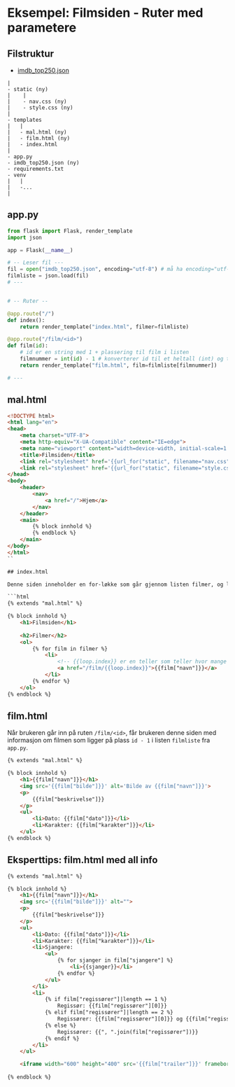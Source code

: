 # Eksempel: Filmsiden - Ruter med parametere

## Filstruktur

- [imdb_top250.json](https://raw.githubusercontent.com/sandvika-VGS/sandvika-VGS.github.io/master/6-flask/imdb_top250.json)

```
|
- static (ny)
|    |
|    - nav.css (ny)
|    - style.css (ny)
|
- templates
|   |
|   - mal.html (ny)
|   - film.html (ny)
|   - index.html
|
- app.py
- imdb_top250.json (ny)
- requirements.txt
- venv
|   |
|   -...
|
```

## app.py


```python
from flask import Flask, render_template
import json

app = Flask(__name__)

# -- Leser fil ---
fil = open("imdb_top250.json", encoding="utf-8") # må ha encoding="utf-8" for å tolke tegn som æ,ø,å i filen
filmliste = json.load(fil)
# ---


# -- Ruter --

@app.route("/")
def index():
    return render_template("index.html", filmer=filmliste)

@app.route("/film/<id>")
def film(id):
    # id er en string med 1 + plassering til film i listen
    filmnummer = int(id) - 1 # konverterer id til et heltall (int) og trekker fra 1
    return render_template("film.html", film=filmliste[filmnummer])

# ---

```

## mal.html

```html
<!DOCTYPE html>
<html lang="en">
<head>
    <meta charset="UTF-8">
    <meta http-equiv="X-UA-Compatible" content="IE=edge">
    <meta name="viewport" content="width=device-width, initial-scale=1.0">
    <title>Filmsiden</title>
    <link rel="stylesheet" href='{{url_for("static", filename="nav.css")}}'>
    <link rel="stylesheet" href='{{url_for("static", filename="style.css")}}'>
</head>
<body>
    <header>
        <nav>
            <a href="/">Hjem</a>
        </nav>
    </header>
    <main>
        {% block innhold %}
        {% endblock %}
    </main>
</body>
</html>
``

## index.html

Denne siden inneholder en for-løkke som går gjennom listen filmer, og lager et listepunkt for hver film, listepunktet inneholder en lenke som peker på ruten `/film/{{loop.index}}`, der `loop.index` er antall ganger løkken har kjørt.

```html
{% extends "mal.html" %}

{% block innhold %}
    <h1>Filmsiden</h1>
    
    <h2>Filmer</h2>
    <ol>
        {% for film in filmer %}
            <li>
                <!-- {{loop.index}} er en teller som teller hvor mange ganger løkka har kjørt (starter på 1) -->
                <a href="/film/{{loop.index}}">{{film["navn"]}}</a>
            </li>
        {% endfor %}
    </ol>
{% endblock %}

```


## film.html

Når brukeren går inn på ruten `/film/<id>`, får brukeren denne siden med informasjon om filmen som ligger på plass `id - 1` i listen `filmliste` fra `app.py`.

```html
{% extends "mal.html" %}

{% block innhold %}
    <h1>{{film["navn"]}}</h1>
    <img src='{{film["bilde"]}}' alt='Bilde av {{film["navn"]}}'>
    <p>
        {{film["beskrivelse"]}}
    </p>
    <ul>
        <li>Dato: {{film["dato"]}}</li>
        <li>Karakter: {{film["karakter"]}}</li>
    </ul>
{% endblock %}

```

## Eksperttips: film.html med all info

```html
{% extends "mal.html" %}

{% block innhold %}
    <h1>{{film["navn"]}}</h1>
    <img src='{{film["bilde"]}}' alt="">
    <p>
        {{film["beskrivelse"]}}
    </p>
    <ul>
        <li>Dato: {{film["dato"]}}</li>
        <li>Karakter: {{film["karakter"]}}</li>
        <li>Sjangere:
            <ul>
                {% for sjanger in film["sjangere"] %}
                    <li>{{sjanger}}</li>
                {% endfor %}
            </ul>
        </li>
        <li>
            {% if film["regissører"]|length == 1 %}
                Regissør: {{film["regissører"][0]}}
            {% elif film["regissører"]|length == 2 %}
                Regissører: {{film["regissører"][0]}} og {{film["regissører"][1]}}
            {% else %}
                Regissører: {{", ".join(film["regissører"])}}
            {% endif %}
        </li>
    </ul>

    <iframe width="600" height="400" src='{{film["trailer"]}}' frameborder="0"></iframe>
    
{% endblock %}

```

